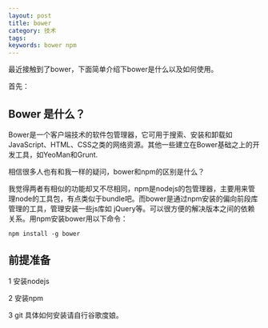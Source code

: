 ```yaml
---
layout: post
title: bower
category: 技术
tags:
keywords: bower npm
---
```


最近接触到了bower，下面简单介绍下bower是什么以及如何使用。

首先：

## Bower 是什么？

Bower是一个客户端技术的软件包管理器，它可用于搜索、安装和卸载如JavaScript、HTML、CSS之类的网络资源。其他一些建立在Bower基础之上的开发工具，如YeoMan和Grunt.

相信很多人也有和我一样的疑问，bower和npm的区别是什么？

我觉得两者有相似的功能却又不尽相同，npm是nodejs的包管理器，主要用来管理node的工具包，有点类似于bundle吧。而bower是通过npm安装的偏向前段库管理的工具，管理安装一些js库如
jQuery等。可以很方便的解决版本之间的依赖关系。用npm安装bower用以下命令：

```
npm install -g bower
```

## 前提准备

1 安装nodejs

2 安装npm

3 git
具体如何安装请自行谷歌度娘。
